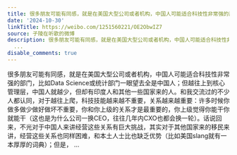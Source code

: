 ```yaml
---
title: 很多朋友可能有同感，就是在美国大型公司或者机构，中国人可能适合科技性非常强的部门，比如Data Science或统计部门一眼望去全是中国人；但越往上到核心管理层，...
date: '2024-10-30'
linkTitle: https://weibo.com/1251560221/OE2ObwIZ7
source: 子陵在听歌的微博
description: 很多朋友可能有同感，就是在美国大型公司或者机构，中国人可能适合科技性非常强的部门，比如Data Science或统计部门一眼望去全是中国人；但越往上到核心管理层，中国人就越少，但却有印度人和其他一些国家来的人。和我交流过的不少人都认同，对于越往上爬，科技技能越来越不重要，关系越来越重要：许多时候你做多做少做好做坏不重要，你和你上级的关系才是最重要的，你上级觉得你能干你就能干（这也是为什么公司一换CEO，往往几年内CXO也都会换一轮）。话说回来，不光对于中国人来讲经营这些关系有巨大挑战，其实对于其他国家来的移民来讲，经营这些关系也同样困难，和本土人士比也缺乏优势（比如美国slang就有一本厚厚的词典）；但是，
  ...
disable_comments: true
---
```

很多朋友可能有同感，就是在美国大型公司或者机构，中国人可能适合科技性非常强的部门，比如Data Science或统计部门一眼望去全是中国人；但越往上到核心管理层，中国人就越少，但却有印度人和其他一些国家来的人。和我交流过的不少人都认同，对于越往上爬，科技技能越来越不重要，关系越来越重要：许多时候你做多做少做好做坏不重要，你和你上级的关系才是最重要的，你上级觉得你能干你就能干（这也是为什么公司一换CEO，往往几年内CXO也都会换一轮）。话说回来，不光对于中国人来讲经营这些关系有巨大挑战，其实对于其他国家来的移民来讲，经营这些关系也同样困难，和本土人士比也缺乏优势（比如美国slang就有一本厚厚的词典）；但是， ...